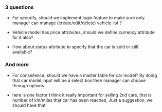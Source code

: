 ### 3 questions
- For securify, should we implement login feature to make sure only manager can manage (create/edit/delete) vehicle list ?

- Vehicle model has price attributes, should we define currency attribute for it also?

- How about status attribute to specify that the car is sold or still available?

### And more

- For consistence, should we have a master table for car model? By doing that car model input will be a select box then manager can choose through options

- here is one factor I think it really important for selling 2nd cars, that is number of km/miles that car has been reached, Just a suggestion, we should have that